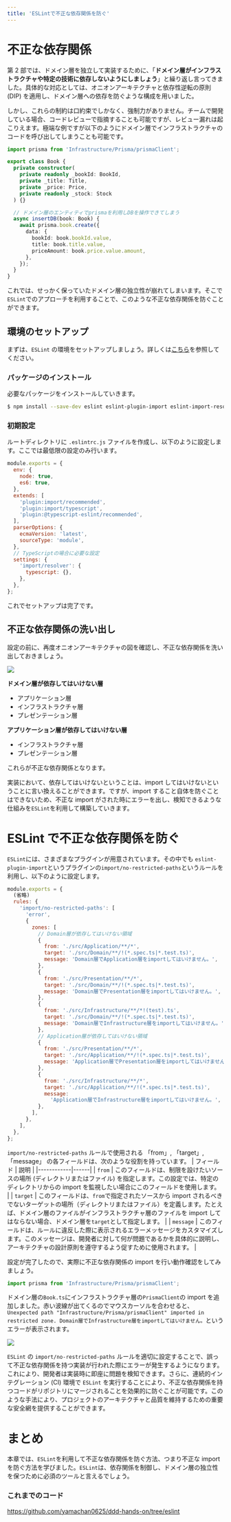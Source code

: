 ```yaml
---
title: 'ESLintで不正な依存関係を防ぐ'
---
```


# 不正な依存関係

第 2 部では、ドメイン層を独立して実装するために、「**ドメイン層がインフラストラクチャや特定の技術に依存しないようにしましょう**」と繰り返し言ってきました。具体的な対応としては、オニオンアーキテクチャと依存性逆転の原則 (DIP) を適用し、ドメイン層への依存を防ぐような構成を用いました。

しかし、これらの制約は口約束でしかなく、強制力がありません。チームで開発している場合、コードレビューで指摘することも可能ですが、レビュー漏れは起こりえます。極端な例ですが以下のようにドメイン層でインフラストラクチャのコードを呼び出してしまうことも可能です。

```js:.../src/Domain/models/Book/Book.ts
import prisma from 'Infrastructure/Prisma/prismaClient';

export class Book {
  private constructor(
    private readonly _bookId: BookId,
    private _title: Title,
    private _price: Price,
    private readonly _stock: Stock
  ) {}

  // ドメイン層のエンティティでprismaを利用しDBを操作できてしまう
  async insertDB(book: Book) {
    await prisma.book.create({
      data: {
        bookId: book.bookId.value,
        title: book.title.value,
        priceAmount: book.price.value.amount,
      },
    });
  }
}
```

これでは、せっかく保っていたドメイン層の独立性が崩れてしまいます。そこで`ESLint`でのアプローチを利用することで、このような不正な依存関係を防ぐことができます。

## 環境のセットアップ

まずは、`ESLint` の環境をセットアップしましょう。詳しくは[こちら](https://eslint.org/docs/latest/use/getting-started)を参照してください。

### パッケージのインストール

必要なパッケージをインストールしていきます。

```bash
$ npm install --save-dev eslint eslint-plugin-import eslint-import-resolver-typescript @typescript-eslint/eslint-plugin
```

### 初期設定

ルートディレクトリに `.eslintrc.js` ファイルを作成し、以下のように設定します。ここでは最低限の設定のみ行います。

```js:stockManagement/.eslintrc.js
module.exports = {
  env: {
    node: true,
    es6: true,
  },
  extends: [
    'plugin:import/recommended',
    'plugin:import/typescript',
    'plugin:@typescript-eslint/recommended',
  ],
  parserOptions: {
    ecmaVersion: 'latest',
    sourceType: 'module',
  },
  // TypeScriptの場合に必要な設定
  settings: {
    'import/resolver': {
      typescript: {},
    },
  },
};
```

これでセットアップは完了です。

## 不正な依存関係の洗い出し

設定の前に、再度オニオンアーキテクチャの図を確認し、不正な依存関係を洗い出しておきましょう。

![](https://storage.googleapis.com/zenn-user-upload/ea8459dbb430-20231121.png)

**ドメイン層が依存してはいけない層**

- アプリケーション層
- インフラストラクチャ層
- プレゼンテーション層

**アプリケーション層が依存してはいけない層**

- インフラストラクチャ層
- プレゼンテーション層

これらが不正な依存関係となります。

実装において、依存してはいけないということは、import してはいけないということに言い換えることができます。ですが、import すること自体を防ぐことはできないため、不正な import がされた時にエラーを出し、検知できるような仕組みを`ESLint`を利用して構築していきます。

# ESLint で不正な依存関係を防ぐ

`ESLint`には、さまざまなプラグインが用意されています。その中でも
`eslint-plugin-import`というプラグインの`import/no-restricted-paths`というルールを利用し、以下のように設定します。

```js:stockManagement/.eslintrc.js
module.exports = {
  (省略)
  rules: {
    'import/no-restricted-paths': [
      'error',
      {
        zones: [
          // Domain層が依存してはいけない領域
          {
            from: './src/Application/**/*',
            target: './src/Domain/**/!(*.spec.ts|*.test.ts)',
            message: 'Domain層でApplication層をimportしてはいけません。',
          },
          {
            from: './src/Presentation/**/*',
            target: './src/Domain/**/!(*.spec.ts|*.test.ts)',
            message: 'Domain層でPresentation層をimportしてはいけません。',
          },
          {
            from: './src/Infrastructure/**/*!(test).ts',
            target: './src/Domain/**/!(*.spec.ts|*.test.ts)',
            message: 'Domain層でInfrastructure層をimportしてはいけません。',
          },
          // Application層が依存してはいけない領域
          {
            from: './src/Presentation/**/*',
            target: './src/Application/**/!(*.spec.ts|*.test.ts)',
            message: 'Application層でPresentation層をimportしてはいけません。',
          },
          {
            from: './src/Infrastructure/**/*',
            target: './src/Application/**/!(*.spec.ts|*.test.ts)',
            message:
              'Application層でInfrastructure層をimportしてはいけません。',
          },
        ],
      },
    ],
  },
};
```

`import/no-restricted-paths` ルールで使用される 「from」, 「target」, 「message」 の各フィールドは、次のような役割を持っています。
| フィールド | 説明 |
|------------|------|
| `from` | このフィールドは、制限を設けたいソースの場所 (ディレクトリまたはファイル) を指定します。この設定では、特定のディレクトリからの import を監視したい場合にこのフィールドを使用します。 |
| `target` | このフィールドは、`from`で指定されたソースから import されるべきでないターゲットの場所（ディレクトリまたはファイル）を定義します。たとえば、ドメイン層のファイルがインフラストラクチャ層のファイルを import してはならない場合、ドメイン層を`target`として指定します。 |
| `message` | このフィールドは、ルールに違反した際に表示されるエラーメッセージをカスタマイズします。このメッセージは、開発者に対して何が問題であるかを具体的に説明し、アーキテクチャの設計原則を遵守するよう促すために使用されます。 |

設定が完了したので、実際に不正な依存関係の import を行い動作確認をしてみましょう。

```js:stockManagement/src/Domain/models/Book/Book.ts
import prisma from 'Infrastructure/Prisma/prismaClient';
```

ドメイン層の`Book.ts`にインフラストラクチャ層の`PrismaClient`の import を追加しました。赤い波線が出てくるのでマウスカーソルを合わせると、`Unexpected path "Infrastructure/Prisma/prismaClient" imported in restricted zone. Domain層でInfrastructure層をimportしてはいけません。`というエラーが表示されます。

![](https://storage.googleapis.com/zenn-user-upload/256e76220aa0-20231210.png)

`ESLint` の `import/no-restricted-paths` ルールを適切に設定することで、誤って不正な依存関係を持つ実装が行われた際にエラーが発生するようになります。これにより、開発者は実装時に即座に問題を検知できます。さらに、連続的インテグレーション (CI) 環境で `ESLint` を実行することにより、不正な依存関係を持つコードがリポジトリにマージされることを効果的に防ぐことが可能です。このような手法により、プロジェクトのアーキテクチャと品質を維持するための重要な安全網を提供することができます。

# まとめ

本章では、`ESLint`を利用して不正な依存関係を防ぐ方法、つまり不正な import を防ぐ方法を学びました。`ESLint`は、依存関係を制御し、ドメイン層の独立性を保つために必須のツールと言えるでしょう。

### これまでのコード

https://github.com/yamachan0625/ddd-hands-on/tree/eslint
